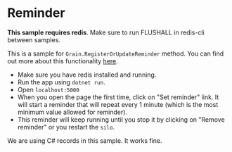 # Reminder

**This sample requires redis**. Make sure to run FLUSHALL in redis-cli between samples.

This is a sample for `Grain.RegisterOrUpdateReminder` method. You can find out more about this functionality [here](https://dotnet.github.io/orleans/1.5/Documentation/Core-Features/Timers-and-Reminders.html).

- Make sure you have redis installed and running.
- Run the app using `dotnet run`.
- Open `localhost:5000`
- When you open the page the first time, click on "Set reminder" link. It will start a reminder that will repeat every 1 minute (which is the most minimum value allowed for reminder).
- This reminder will keep running until you stop it by clicking on "Remove reminder" or you restart the `silo`.

We are using C# records in this sample. It works fine.